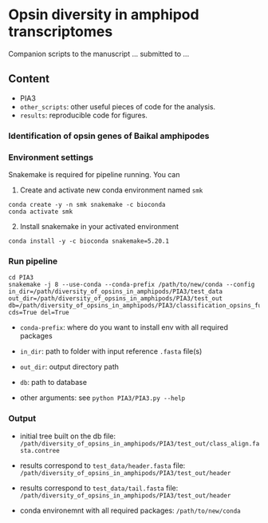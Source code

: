 # Opsin diversity in amphipod transcriptomes

Companion scripts to the manuscript ... submitted to ... 

## Content

* PIA3
* `other_scripts`: other useful pieces of code for the analysis.
* `results`: reproducible code for figures.

### Identification of opsin genes of Baikal amphipodes

### Environment settings

Snakemake is required for pipeline running. You can

1) Create and activate new conda environment named `smk`

```commandline
conda create -y -n smk snakemake -c bioconda
conda activate smk
```

2) Install snakemake in your activated environment

```commandline
conda install -y -c bioconda snakemake=5.20.1
```

### Run pipeline

```commandline
cd PIA3
snakemake -j 8 --use-conda --conda-prefix /path/to/new/conda --config in_dir=/path/diversity_of_opsins_in_amphipods/PIA3/test_data out_dir=/path/diversity_of_opsins_in_amphipods/PIA3/test_out db=/path/diversity_of_opsins_in_amphipods/PIA3/classification_opsins_full_aa.fasta cds=True del=True
```

* `conda-prefix`: where do you want to install env with all required packages

* `in_dir`: path to folder with input reference `.fasta` file(s)

* `out_dir`: output directory path

* `db`: path to database

* other arguments: see `python PIA3/PIA3.py --help`

### Output

* initial tree built on the db file: `/path/diversity_of_opsins_in_amphipods/PIA3/test_out/class_align.fasta.contree`

* results correspond to `test_data/header.fasta` file: `/path/diversity_of_opsins_in_amphipods/PIA3/test_out/header`

* results correspond to `test_data/tail.fasta` file: `/path/diversity_of_opsins_in_amphipods/PIA3/test_out/header`

* conda environemnt with all required packages: `/path/to/new/conda`
